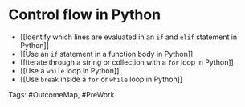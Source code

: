 # Control flow in Python

- [[Identify which lines are evaluated in an `if` and `elif` statement in Python]]
- [[Use an `if` statement in a function body in Python]]
- [[Iterate through a string or collection with a `for` loop in Python]]
- [[Use a `while` loop in Python]]
- [[Use `break` inside a `for` or `while` loop in Python]]

Tags: #OutcomeMap, #PreWork 